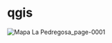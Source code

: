 # qgis

![Mapa La Pedregosa_page-0001](https://github.com/user-attachments/assets/8e1d108d-b5a8-43b4-a877-04289e213c50)
